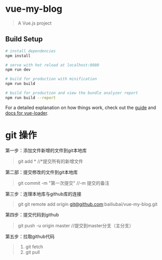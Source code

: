 # vue-my-blog

> A Vue.js project

## Build Setup

``` bash
# install dependencies
npm install

# serve with hot reload at localhost:8080
npm run dev

# build for production with minification
npm run build

# build for production and view the bundle analyzer report
npm run build --report
```

For a detailed explanation on how things work, check out the [guide](http://vuejs-templates.github.io/webpack/) and [docs for vue-loader](http://vuejs.github.io/vue-loader).

# git  操作
第一步：添加文件新增的文件到git本地库
> git add *   //*提交所有的新增文件

第二部：提交修改的文件到git本地库
> git commit -m "第一次提交" //-m 提交的备注

第三步：连理本地库与github库的连接
> git git remote add origin git@github.com:bailiubai/vue-my-blog.git    

第四步：提交代码到github
>git push -u origin master  //提交到master分支（主分支）

第五步：拉取github代码
>1. git fetch
>2. git pull

